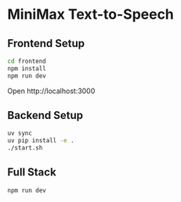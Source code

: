 # MiniMax Text-to-Speech

## Frontend Setup

```bash
cd frontend
npm install
npm run dev
```

Open http://localhost:3000

## Backend Setup

```bash
uv sync
uv pip install -e .
./start.sh
```

## Full Stack

```bash
npm run dev
```
